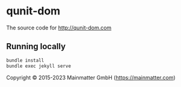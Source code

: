 # qunit-dom

The source code for http://qunit-dom.com

## Running locally

```bash
bundle install
bundle exec jekyll serve
```

Copyright &copy; 2015-2023 Mainmatter GmbH (https://mainmatter.com)
